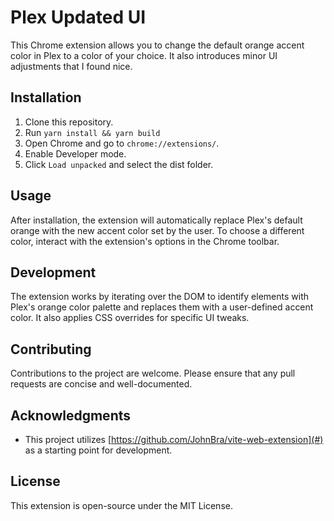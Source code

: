 # Plex Updated UI

This Chrome extension allows you to change the default orange accent color in Plex to a color of your choice. It also introduces minor UI adjustments that I found nice.

## Installation

1. Clone this repository.
2. Run `yarn install && yarn build`
3. Open Chrome and go to `chrome://extensions/`.
4. Enable Developer mode.
5. Click `Load unpacked` and select the dist folder.

## Usage

After installation, the extension will automatically replace Plex's default orange with the new accent color set by the user. To choose a different color, interact with the extension's options in the Chrome toolbar.

## Development

The extension works by iterating over the DOM to identify elements with Plex's orange color palette and replaces them with a user-defined accent color. It also applies CSS overrides for specific UI tweaks.

## Contributing

Contributions to the project are welcome. Please ensure that any pull requests are concise and well-documented.

## Acknowledgments

- This project utilizes [https://github.com/JohnBra/vite-web-extension](#) as a starting point for development.

## License

This extension is open-source under the MIT License.
